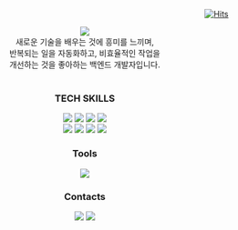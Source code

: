 

<div align=right>
  
[![Hits](https://hits.seeyoufarm.com/api/count/incr/badge.svg?url=https%3A%2F%2Fgithub.com%2FMin-Ch&count_bg=%2379C83D&title_bg=%23555555&icon=&icon_color=%23E7E7E7&title=hits&edge_flat=false)](https://hits.seeyoufarm.com)
  
</div>

<div align=center>  
  <div align=center><img src="https://capsule-render.vercel.app/api?type=waving&text=Back-End%20Engineer&color=auto&fontSize=45&animation=scaleIn&fontColor=FFFFFF&height=140&fontAlignY=30&section=header" /></div>
  
  <div>
    새로운 기술을 배우는 것에 흥미를 느끼며,<br>
    반복되는 일을 자동화하고, 비효율적인 작업을<br>
    개선하는 것을 좋아하는 백엔드 개발자입니다.
  </div>
  
  <br>
  
  <h3 align="center">TECH SKILLS</h3>

  <img src="https://img.shields.io/static/v1?style=flat-square&message=Typescript&color=blue&logo=typescript&logoColor=FFFFFF&label="/></a>
  <img src="https://img.shields.io/static/v1?style=flat-square&message=NestJs&color=red&logo=nestjs&logoColor=FFFFFF&label="/></a>
  <img src="https://img.shields.io/badge/MySQL-4479A1?style=flat-square&logo=MySQL&logoColor=white"/></a>
  <img src="https://img.shields.io/badge/MongoDB-47A248?style=flat-square&logo=MongoDB&logoColor=white"/></a>
  <br>
  <img src="https://img.shields.io/badge/AWS-000000?style=flat-square&logo=Amazon%20AWS&logoColor=FF9900"/></a>
  <img src="https://img.shields.io/static/v1?style=flat-square&message=Docker&color=blue&logo=docker&logoColor=FFFFFF&label="/></a>
  <img src="https://img.shields.io/static/v1?style=flat-square&message=ElasticStack&color=66b5ae&logo=elasticstack&logoColor=FFFFFF&label="/></a>
  <img src="https://img.shields.io/static/v1?style=flat-square&message=Github Actions&color=005571&logo=githubactions&logoColor=FFFFFF&label="/></a>

  <h3 align="center">Tools</h3>

  <img src="https://img.shields.io/static/v1?style=flat-square&message=GitHub&color=181717&logo=GitHub&logoColor=FFFFFF&label="/></a>

  <h3 align="center">Contacts</h3>

  <a href="https://atlantic-speedboat-cc3.notion.site/MIN-Choi-a62a2be39c704b0589c29832fb5530c1"><img src="https://img.shields.io/badge/Notion-000000?style=flat-square&logo=Notion&logoColor=white&link=https://atlantic-speedboat-cc3.notion.site/MIN-Choi-a62a2be39c704b0589c29832fb5530c1"/></a>
  <a href="mailto:cm9542@gmail.com"><img src="https://img.shields.io/badge/Gmail-d14836?style=flat-square&logo=Gmail&logoColor=white&link=cm9542@gmail.com"/></a>
  <!--   <a href="https://velog.io/@cmin95"><img src="https://img.shields.io/badge/Tech%20Blog-11B48A?style=flat-square&logo=Vimeo&logoColor=white&link=https://velog.io/@cmin95"/></a>&nbsp -->
</div>
